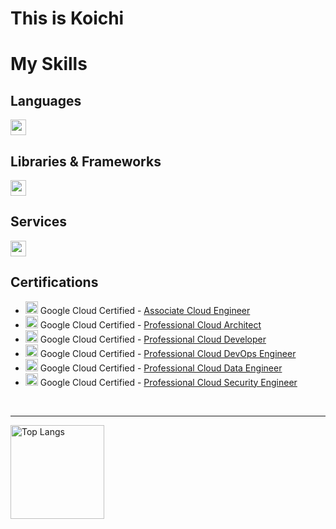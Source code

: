 # This is Koichi

# My Skills

## Languages
<img height="25" src="https://skillicons.dev/icons?i=html,css,js,typescript,swift,java,dart,python,go" /> <br />

## Libraries & Frameworks
<img height="25" src="https://skillicons.dev/icons?i=flutter,angular,react,next,vue,nuxt,tailwind" />

## Services
<img height="25" src="https://skillicons.dev/icons?i=github,gitlab,jenkins,docker,gcp,firebase,supabase,figma,postman" /> 

## Certifications
- <img height="20" src="https://skillicons.dev/icons?i=gcp" /> Google Cloud Certified - [Associate Cloud Engineer](https://www.credly.com/badges/920ed6a0-f288-4e12-8c8f-6457fb858b1d/public_url)
- <img height="20" src="https://skillicons.dev/icons?i=gcp" /> Google Cloud Certified - [Professional Cloud Architect](https://www.credly.com/badges/43739615-6184-4f35-a4ab-9854e85343d6/public_url)
- <img height="20" src="https://skillicons.dev/icons?i=gcp" /> Google Cloud Certified - [Professional Cloud Developer](https://www.credly.com/badges/e00ff046-debf-4728-ab9d-55a3934daef9/public_url)
- <img height="20" src="https://skillicons.dev/icons?i=gcp" /> Google Cloud Certified - [Professional Cloud DevOps Engineer](https://www.credly.com/badges/62a211de-79a6-4f08-a280-0995f810feae/public_url)
- <img height="20" src="https://skillicons.dev/icons?i=gcp" /> Google Cloud Certified - [Professional Cloud Data Engineer](https://www.credly.com/badges/226cf87d-3731-4c20-b411-7e421f90be90/public_url)
- <img height="20" src="https://skillicons.dev/icons?i=gcp" /> Google Cloud Certified - [Professional Cloud Security Engineer]()

<br />

---

<img alt="Top Langs" height="150px" src="https://github-readme-stats.vercel.app/api/top-langs/?username=tkou15&layout=compact&show_icons=true&theme=dracula" />
